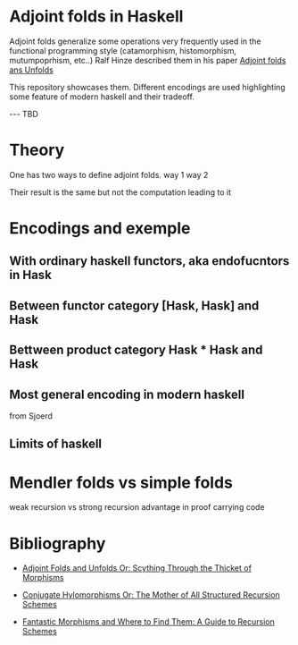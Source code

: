 # Adjoint folds in Haskell


Adjoint folds generalize some operations very frequently used in the functional programming style (catamorphism, histomorphism, mutumpoprhism, etc..)
Ralf Hinze described them in his paper [Adjoint folds ans Unfolds](https://www.cs.ox.ac.uk/ralf.hinze/SSGIP10/AdjointFolds.pdf)

This repository showcases them.
Different encodings are used highlighting some feature of modern haskell and their tradeoff.


--- TBD 

# Theory

One has two ways to define adjoint folds.
way 1 
way 2

Their result is the same but not the computation leading to it

# Encodings and exemple 

## With ordinary haskell functors, aka endofucntors in Hask

## Between functor category [Hask, Hask] and Hask

## Bettween product category Hask * Hask and Hask

## Most general encoding in modern haskell

from Sjoerd

## Limits of haskell

# Mendler folds vs simple folds

weak recursion vs strong recursion
advantage in proof carrying code



# Bibliography

- [Adjoint Folds and Unfolds Or: Scything Through the Thicket of Morphisms](https://www.cs.ox.ac.uk/ralf.hinze/SSGIP10/AdjointFolds.pdf)

- [Conjugate Hylomorphisms Or: The Mother of All Structured Recursion Schemes](https://www.cs.ox.ac.uk/people/nicolas.wu/papers/Hylomorphisms.pdf)
- [Fantastic Morphisms and Where to Find Them: A Guide to Recursion Schemes](https://arxiv.org/abs/2202.13633)
